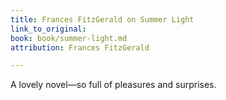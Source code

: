 ```yaml
---
title: Frances FitzGerald on Summer Light
link_to_original: 
book: book/summer-light.md
attribution: Frances FitzGerald

---
```

A lovely novel—so full of pleasures and surprises.
